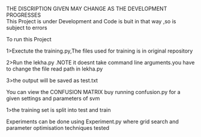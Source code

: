 THE DISCRIPTION GIVEN MAY CHANGE AS THE DEVELOPMENT PROGRESSES                                                                  
This Project is under Development and Code is buit in that way ,so is subject to errors

To run this Project

  1>Exectute the training.py,The files used for training is in original repository

  2>Run the lekha.py .NOTE it doesnt take command line arguments.you have to change the file read path in lekha.py

  3>the output will be saved as test.txt

You can view the CONFUSION MATRIX buy running confusion.py for a given settings and parameters of svm

  1>the training set is split into test and train

Experiments can be done using Experiment.py where grid search and parameter optimisation techniques tested
